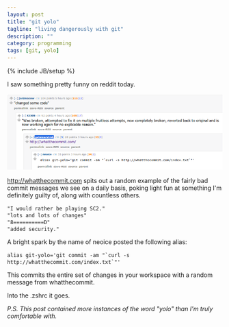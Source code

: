 ```yaml
---
layout: post
title: "git yolo"
tagline: "living dangerously with git"
description: ""
category: programming 
tags: [git, yolo]
---
```

{% include JB/setup %}

I saw something pretty funny on reddit today.

<img src="/images/git-yolo.png">

http://whatthecommit.com spits out a random example of the fairly bad commit messages we see on a daily basis, poking light fun at something I'm definitely guilty of, along with countless others.

	"I would rather be playing SC2."
	"lots and lots of changes"
	"8==========D"
	"added security."

A bright spark by the name of neoice posted the following alias:

	alias git-yolo='git commit -am "`curl -s http://whatthecommit.com/index.txt`"'

This commits the entire set of changes in your workspace with a random message from whatthecommit.

Into the .zshrc it goes.

*P.S. This post contained more instances of the word "yolo" than I'm truly comfortable with.*